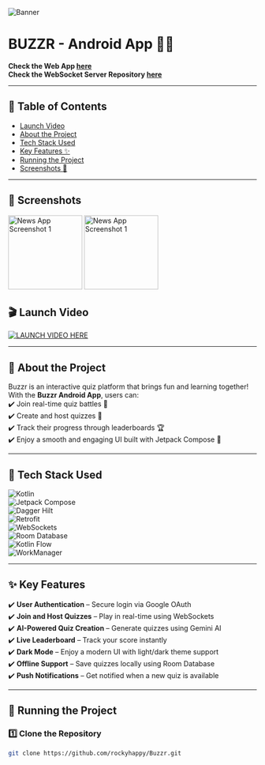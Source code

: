 ![Banner](https://github.com/user-attachments/assets/a0331f6d-0efc-41a5-a53f-4f5c2c6d9969)




# BUZZR - Android App 🎉📱

**Check the Web App [here](https://buzzr-one.vercel.app/)**  
**Check the WebSocket Server Repository [here](https://github.com/alanansari/buzzr-server)**  

---

## **📌 Table of Contents**
- [Launch Video](#launch-video)
- [About the Project](#about-the-project)
- [Tech Stack Used](#tech-stack-used)
- [Key Features ✨](#key-features-✨)
- [Running the Project](#running-the-project)
- [Screenshots 📸](#screenshots-📸)

---
## **📸 Screenshots**
<img src="https://github.com/user-attachments/assets/32cf1162-03a3-406d-945b-a71fa6759467" alt="News App Screenshot 1" width="150" >
<img src="https://github.com/user-attachments/assets/73495b4b-d089-4bb2-81d9-c4832fbe76a7" alt="News App Screenshot 1" width="150" >


## **🎬 Launch Video**
[![LAUNCH VIDEO HERE](https://img.youtube.com/vi/914g3rvEXOc/0.jpg)](https://www.youtube.com/watch?v=914g3rvEXOc)

---

## **📌 About the Project**
Buzzr is an interactive quiz platform that brings fun and learning together! With the **Buzzr Android App**, users can:  
✔️ Join real-time quiz battles 📡  
✔️ Create and host quizzes 📝  
✔️ Track their progress through leaderboards 🏆  
✔️ Enjoy a smooth and engaging UI built with Jetpack Compose 🎨  

---

## **🔧 Tech Stack Used**
![Kotlin](https://img.shields.io/badge/Kotlin-%230095D5.svg?style=for-the-badge&logo=kotlin&logoColor=white)  
![Jetpack Compose](https://img.shields.io/badge/Jetpack%20Compose-4285F4?style=for-the-badge&logo=android&logoColor=white)  
![Dagger Hilt](https://img.shields.io/badge/Dagger-Hilt-FF5722?style=for-the-badge)  
![Retrofit](https://img.shields.io/badge/Retrofit-REST%20API-blue?style=for-the-badge)  
![WebSockets](https://img.shields.io/badge/WebSockets-RealTime-red?style=for-the-badge)  
![Room Database](https://img.shields.io/badge/Room-Database-yellow?style=for-the-badge)  
![Kotlin Flow](https://img.shields.io/badge/Kotlin%20Flow-Data%20Stream-purple?style=for-the-badge)  
![WorkManager](https://img.shields.io/badge/WorkManager-Background-green?style=for-the-badge)  

---

## **✨ Key Features**
✔️ **User Authentication** – Secure login via Google OAuth  
✔️ **Join and Host Quizzes** – Play in real-time using WebSockets  
✔️ **AI-Powered Quiz Creation** – Generate quizzes using Gemini AI  
✔️ **Live Leaderboard** – Track your score instantly  
✔️ **Dark Mode** – Enjoy a modern UI with light/dark theme support  
✔️ **Offline Support** – Save quizzes locally using Room Database  
✔️ **Push Notifications** – Get notified when a new quiz is available  

---

## **🚀 Running the Project**

### **1️⃣ Clone the Repository**
```sh
git clone https://github.com/rockyhappy/Buzzr.git
```

